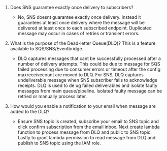 1) Does SNS guarantee exactly once delivery to subscribers?
    - No, SNS doesnt guarantee exactly once delivery. instead it guarantees at least once delivery where the message will be delivered at least once to each subscribed endpoint. Duplicated message may occur in cases of retries or transient errors.

2) What is the purpose of the Dead-letter Queue(DLQ)? This is a feature available to SQS/SNS/Eventbridge.
    - DLQ captures messages that cant be successfully processed after a number of delivery attempts. This could be due to message for SQS failed processing due to consumer errors or timeout after the config maxreceivecount are moved to DLQ. For SNS, DLQ captures undeliverable message when SNS subscriber fails to acknowledge receipts. DLQ is used to de ug failed deliverables and isolate faulty messages from main queue/pipeline. Isolated faulty message can be retried or manually process later. 

3) How would you enable a notification to your email when message are added to the DLQ?
    - Ensure SNS topic is created, subscribe your email to SNS topic and click confirm subscription from the email inbox. Next create lambda function to process message from DLQ and public to SNS topic. Lastly to grant lambda permission to read message from DLQ and publish to SNS topic using the IAM role. 